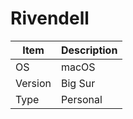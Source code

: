 # Rivendell

| Item    | Description |
|---------|-------------|
| OS      | macOS       |
| Version | Big Sur     |
| Type    | Personal    |